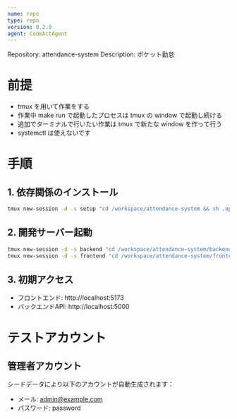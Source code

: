 ```yaml
---
name: repo
type: repo
version: 0.2.0
agent: CodeActAgent
---
```


Repository: attendance-system
Description: ポケット勤怠

# 前提

- tmux を用いて作業をする
- 作業中 make run で起動したプロセスは tmux の window で起動し続ける
- 追加でターミナルで行いたい作業は tmux で新たな window を作って行う
- systemctl は使えないです

# 手順

## 1. 依存関係のインストール
```bash
tmux new-session -d -s setup "cd /workspace/attendance-system && sh .openhands/setup.sh"
```

## 2. 開発サーバー起動

```bash
tmux new-session -d -s backend "cd /workspace/attendance-system/backend && npm run dev"
tmux new-session -d -s frontend "cd /workspace/attendance-system/frontend && npm run dev"
```

## 3. 初期アクセス
- フロントエンド: http://localhost:5173
- バックエンドAPI: http://localhost:5000

# テストアカウント
## 管理者アカウント
シードデータにより以下のアカウントが自動生成されます：
- メール: admin@example.com
- パスワード: password